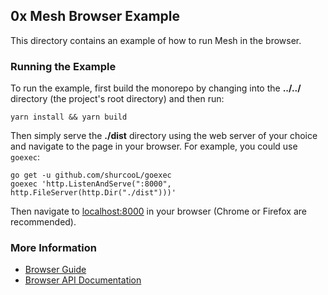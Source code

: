 ## 0x Mesh Browser Example

This directory contains an example of how to run Mesh in the browser.

### Running the Example

To run the example, first build the monorepo by changing into the **../../**
directory (the project's root directory) and then run:

```
yarn install && yarn build
```

Then simply serve the **./dist** directory using the web server
of your choice and navigate to the page in your browser. For example, you could
use `goexec`:

```
go get -u github.com/shurcooL/goexec
goexec 'http.ListenAndServe(":8000", http.FileServer(http.Dir("./dist")))'
```

Then navigate to [localhost:8000](http://localhost:8000) in your browser (Chrome
or Firefox are recommended).

### More Information

-   [Browser Guide](https://0x-org.gitbook.io/mesh/getting-started/browser)
-   [Browser API Documentation](https://0x-org.gitbook.io/mesh/getting-started/browser/reference)
